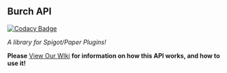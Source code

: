 ## Burch API

[![Codacy Badge](https://api.codacy.com/project/badge/Grade/1587abc6aaf74ffb922c8a99d18063fb)](https://app.codacy.com/gh/Burchard36/BurchAPI?utm_source=github.com&utm_medium=referral&utm_content=Burchard36/BurchAPI&utm_campaign=Badge_Grade_Settings)

*A library for Spigot/Paper Plugins!*

**Please** [View Our WIki](https://github.com/Burchard36/BurchAPI/wiki) **for information on how this API works, and how to use it!**
